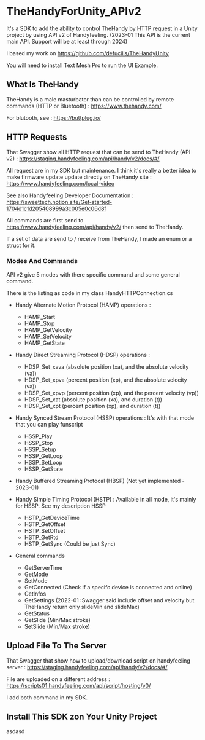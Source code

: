 # TheHandyForUnity_APIv2

It's a SDK to add the ability to control TheHandy by HTTP request in a Unity project
 by using API v2 of Handyfeeling. (2023-01 This API is the current main API. Support will be at least through 2024)

I based my work on https://github.com/defucilis/TheHandyUnity

You will need to install Text Mesh Pro to run the UI Example.

## What Is TheHandy
TheHandy is a male masturbator than can be controlled by remote commands (HTTP or Bluetooth) : https://www.thehandy.com/

For blutooth, see : https://buttplug.io/

## HTTP Requests
That Swagger show all HTTP request that can be send to TheHandy (API v2) : https://staging.handyfeeling.com/api/handy/v2/docs/#/

All request are in my SDK but maintenance. I think it's really a better idea to make firmware update update directly on TheHandy site :
https://www.handyfeeling.com/local-video

See also Handyfeeling Developer Documentation : https://sweettech.notion.site/Get-started-1704d1c1d205408999a3c005e0c06d8f

All commands are first send to https://www.handyfeeling.com/api/handy/v2/ then send to TheHandy.

If a set of data are send to / receive from TheHandy, I made an enum or a struct for it.

### Modes And Commands

API v2 give 5 modes with there specific command and some general command.

There is the listing as code in my class HandyHTTPConnection.cs

- Handy Alternate Motion Protocol (HAMP) operations :
    -   HAMP_Start
    -   HAMP_Stop
    -   HAMP_GetVelocity
    -   HAMP_SetVelocity
    -   HAMP_GetState

- Handy Direct Streaming Protocol (HDSP) operations :
    -   HDSP_Set_xava (absolute position (xa), and the absolute velocity (va))
    -   HDSP_Set_xpva (percent position (xp), and the absolute velocity (va))
    -   HDSP_Set_xpvp (percent position (xp), and the percent velocity (vp))
    -   HDSP_Set_xat  (absolute position (xa), and duration (t))
    -   HDSP_Set_xpt  (percent position (xp), and duration (t))

- Handy Synced Stream Protocol (HSSP) operations : It's with that mode that you can play funscript
    -   HSSP_Play
    -   HSSP_Stop
    -   HSSP_Setup
    -   HSSP_GetLoop
    -   HSSP_SetLoop
    -   HSSP_GetState

- Handy Buffered Streaming Protocal (HBSP) (Not yet implemented - 2023-01)

- Handy Simple Timing Protocol (HSTP) : Available in all mode, it's mainly for HSSP. See my description HSSP
    -   HSTP_GetDeviceTime
    -   HSTP_GetOffset
    -   HSTP_SetOffset
    -   HSTP_GetRtd
    -   HSTP_GetSync (Could be just Sync)

- General commands
    -   GetServerTime
    -   GetMode
    -   SetMode
    -   GetConnected (Check if a specifc device is connected and online)
    -   GetInfos
    -   GetSettings (2022-01 :Swagger said include offset and velocity but TheHandy return only slideMin and slideMax)
    -   GetStatus
    -   GetSlide (Min/Max stroke)
    -   SetSlide (Min/Max stroke)


## Upload File To The Server
That Swagger that show how to upload/download script on handyfeeling server : https://staging.handyfeeling.com/api/handy/v2/docs/#/

File are uploaded on a different address : https://scripts01.handyfeeling.com/api/script/hosting/v0/

I add both command in my SDK.

## Install This SDK zon Your Unity Project
asdasd

